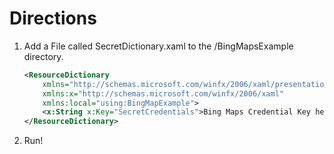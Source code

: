 # Directions

1. Add a File called SecretDictionary.xaml to the /BingMapsExample directory.
    
    ```xml
    <ResourceDictionary
        xmlns="http://schemas.microsoft.com/winfx/2006/xaml/presentation" 
        xmlns:x="http://schemas.microsoft.com/winfx/2006/xaml"
        xmlns:local="using:BingMapExample">
        <x:String x:Key="SecretCredentials">Bing Maps Credential Key here</x:String>
    </ResourceDictionary>
    ```

2. Run!